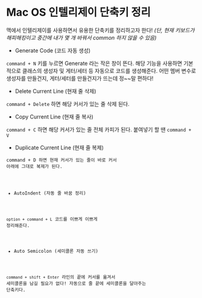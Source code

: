 
Mac OS 인텔리제이 단축키 정리
==


맥에서 인텔리제이를 사용하면서 유용한 단축키를 정리하고자 한다!
_(단, 현재 키보드가 해피해킹이고 중간에 내가 몇 개 바꿔서 common 하지 않을 수 있음)_



- Generate Code (코드 자동 생성)
  
<code>command + N</code> 키를 누르면 Generate 라는 작은 창이 뜬다. 
해당 기능을 사용하면 기본적으로 클래스의 생성자 및 게터/세터 등 자동으로 코드를 생성해준다.
어떤 멤버 변수로 생성자를 만들건지, 게터/세터를 만들건지가 뜨는데 정~~말 편하다!

  
- Delete Current Line (현재 줄 삭제)
  
<code>command + Delete</code> 하면 해당 커서가 있는 줄 삭제 된다.

  
- Copy Current Line (현재 줄 복사)
  
<code>command + C</code> 하면 해당 커서가 있는 줄 전체 카피가 된다.
붙여넣기 할 땐 <code>command + V</code>

  
- Duplicate Current Line (현재 줄 복제)
  
<code>command + D</command> 하면 현재 커서가 있는 줄이 바로 커서 아래에 그대로 복제가 된다.

  
- AutoIndent (자동 줄 바꿈 정리)
  
<code>option + command + L</code> 코드를 이쁘게 이쁘게 정리해준다.

  
- Auto Semicolon (세미콜론 자동 쓰기)
  
<code>command + shift + Enter</code> 라인의 끝에 커서를 옮겨서 세미콜론을 남길 필요가 없다! 자동으로 줄 끝에 세미콜론을 달아주는 단축키다.